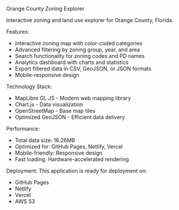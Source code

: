 ﻿Orange County Zoning Explorer

Interactive zoning and land use explorer for Orange County, Florida.

Features:
- Interactive zoning map with color-coded categories
- Advanced filtering by zoning group, year, and area
- Search functionality for zoning codes and PD names
- Analytics dashboard with charts and statistics
- Export filtered data in CSV, GeoJSON, or JSON formats
- Mobile-responsive design

Technology Stack:
- MapLibre GL JS - Modern web mapping library
- Chart.js - Data visualization
- OpenStreetMap - Base map tiles
- Optimized GeoJSON - Efficient data delivery

Performance:
- Total data size: 16.26MB
- Optimized for: GitHub Pages, Netlify, Vercel
- Mobile-friendly: Responsive design
- Fast loading: Hardware-accelerated rendering

Deployment:
This application is ready for deployment on:
- GitHub Pages
- Netlify
- Vercel
- AWS S3
